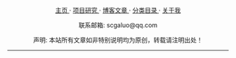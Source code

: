 <link rel="stylesheet" href="../stylesheets/markdownpad-github.css" type="text/css" />
<div id="header"><center>
    <p class="header_titleline">
    <a href="../index.html" target="_self" title="主页">主页  </a>&middot;
    <a href="../Projects.html" target="_self" title="项目研究">项目研究  </a>&middot;
    <a href="../Archives.html" target="_self" title="博客文章">博客文章  </a>&middot;
    <a href="../Categories.html" target="_self" title="分类目录">分类目录 </a>&middot;
    <a href="../About_Me.html" target="_self" title="关于我">关于我  </a>
    </p>
</center></div>
<div id="footer"><center>
    <p class="footer_subline">联系邮箱: scgaluo@qq.com</p>
    <p class="footer_subline">声明: 本站所有文章如非特别说明均为原创，转载请注明出处！
<script type="text/javascript">var cnzz_protocol = (("https:" == document.location.protocol) ? " https://" : " http://");document.write(unescape("%3Cspan id='cnzz_stat_icon_1255791187'%3E%3C/span%3E%3Cscript src='" + cnzz_protocol + "s95.cnzz.com/z_stat.php%3Fid%3D1255791187%26show%3Dpic' type='text/javascript'%3E%3C/script%3E"));</script>
</center></div>
<hr />
